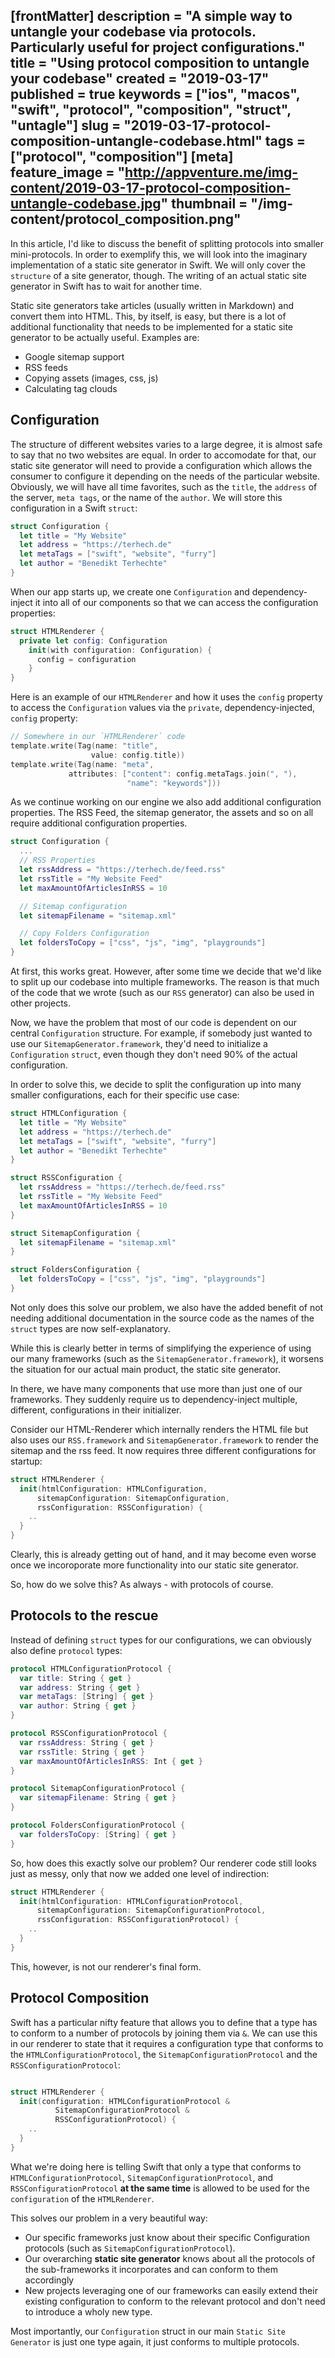 [frontMatter]
description = "A simple way to untangle your codebase via protocols. Particularly useful for project configurations."
title = "Using protocol composition to untangle your codebase"
created = "2019-03-17"
published = true
keywords = ["ios", "macos", "swift", "protocol", "composition", "struct", "untagle"]
slug = "2019-03-17-protocol-composition-untangle-codebase.html"
tags = ["protocol", "composition"]
[meta]
feature_image = "http://appventure.me/img-content/2019-03-17-protocol-composition-untangle-codebase.jpg"
thumbnail = "/img-content/protocol_composition.png"
---

In this article, I\'d like to discuss the benefit of splitting protocols
into smaller mini-protocols. In order to exemplify this, we will look
into the imaginary implementation of a static site generator in Swift.
We will only cover the `structure` of a site generator, though. The
writing of an actual static site generator in Swift has to wait for
another time.

Static site generators take articles (usually written in Markdown) and
convert them into HTML. This, by itself, is easy, but there is a lot of
additional functionality that needs to be implemented for a static site
generator to be actually useful. Examples are:

-   Google sitemap support
-   RSS feeds
-   Copying assets (images, css, js)
-   Calculating tag clouds

## Configuration

The structure of different websites varies to a large degree, it is
almost safe to say that no two websites are equal. In order to
accomodate for that, our static site generator will need to provide a
configuration which allows the consumer to configure it depending on the
needs of the particular website. Obviously, we will have all time
favorites, such as the `title`, the `address` of the server,
`meta tags`, or the name of the `author`. We will store this
configuration in a Swift `struct`:

``` Swift
struct Configuration {
  let title = "My Website"
  let address = "https://terhech.de"
  let metaTags = ["swift", "website", "furry"]
  let author = "Benedikt Terhechte"
}
```

When our app starts up, we create one `Configuration` and
dependency-inject it into all of our components so that we can access
the configuration properties:

``` Swift
struct HTMLRenderer {
  private let config: Configuration
    init(with configuration: Configuration) {
      config = configuration
    }
}
```

Here is an example of our `HTMLRenderer` and how it uses the `config`
property to access the `Configuration` values via the `private`,
dependency-injected, `config` property:

``` Swift
// Somewhere in our `HTMLRenderer` code
template.write(Tag(name: "title", 
                  value: config.title))
template.write(Tag(name: "meta", 
             attributes: ["content": config.metaTags.join(", "),
                          "name": "keywords"]))
```

As we continue working on our engine we also add additional
configuration properties. The RSS Feed, the sitemap generator, the
assets and so on all require additional configuration properties.

``` Swift
struct Configuration {
  ...
  // RSS Properties
  let rssAddress = "https://terhech.de/feed.rss"
  let rssTitle = "My Website Feed"
  let maxAmountOfArticlesInRSS = 10

  // Sitemap configuration
  let sitemapFilename = "sitemap.xml"

  // Copy Folders Configuration
  let foldersToCopy = ["css", "js", "img", "playgrounds"]
}
```

At first, this works great. However, after some time we decide that
we\'d like to split up our codebase into multiple frameworks. The reason
is that much of the code that we wrote (such as our `RSS` generator) can
also be used in other projects.

Now, we have the problem that most of our code is dependent on our
central `Configuration` structure. For example, if somebody just wanted
to use our `SitemapGenerator.framework`, they\'d need to initialize a
`Configuration` `struct`, even though they don\'t need 90% of the actual
configuration.

In order to solve this, we decide to split the configuration up into
many smaller configurations, each for their specific use case:

``` Swift
struct HTMLConfiguration {
  let title = "My Website"
  let address = "https://terhech.de"
  let metaTags = ["swift", "website", "furry"]
  let author = "Benedikt Terhechte"
}

struct RSSConfiguration {
  let rssAddress = "https://terhech.de/feed.rss"
  let rssTitle = "My Website Feed"
  let maxAmountOfArticlesInRSS = 10
}

struct SitemapConfiguration {
  let sitemapFilename = "sitemap.xml"
}

struct FoldersConfiguration {
  let foldersToCopy = ["css", "js", "img", "playgrounds"]
}
```

Not only does this solve our problem, we also have the added benefit of
not needing additional documentation in the source code as the names of
the `struct` types are now self-explanatory.

While this is clearly better in terms of simplifying the experience of
using our many frameworks (such as the `SitemapGenerator.framework`), it
worsens the situation for our actual main product, the static site
generator.

In there, we have many components that use more than just one of our
frameworks. They suddenly require us to dependency-inject multiple,
different, configurations in their initializer.

Consider our HTML-Renderer which internally renders the HTML file but
also uses our `RSS.framework` and `SitemapGenerator.framework` to render
the sitemap and the rss feed. It now requires three different
configurations for startup:

``` Swift
struct HTMLRenderer {
  init(htmlConfiguration: HTMLConfiguration, 
      sitemapConfiguration: SitemapConfiguration, 
      rssConfiguration: RSSConfiguration) {
    ..
  }
}
```

Clearly, this is already getting out of hand, and it may become even
worse once we incoroporate more functionality into our static site
generator.

So, how do we solve this? As always - with protocols of course.

## Protocols to the rescue

Instead of defining `struct` types for our configurations, we can
obviously also define `protocol` types:

``` Swift
protocol HTMLConfigurationProtocol {
  var title: String { get }
  var address: String { get }
  var metaTags: [String] { get }
  var author: String { get }
}

protocol RSSConfigurationProtocol {
  var rssAddress: String { get }
  var rssTitle: String { get }
  var maxAmountOfArticlesInRSS: Int { get }
}

protocol SitemapConfigurationProtocol {
  var sitemapFilename: String { get }
}

protocol FoldersConfigurationProtocol {
  var foldersToCopy: [String] { get }
}
```

So, how does this exactly solve our problem? Our renderer code still
looks just as messy, only that now we added one level of indirection:

``` Swift
struct HTMLRenderer {
  init(htmlConfiguration: HTMLConfigurationProtocol, 
      sitemapConfiguration: SitemapConfigurationProtocol, 
      rssConfiguration: RSSConfigurationProtocol) {
    ..
  }
}
```

This, however, is not our renderer\'s final form.

## Protocol Composition

Swift has a particular nifty feature that allows you to define that a
type has to conform to a number of protocols by joining them via `&`. We
can use this in our renderer to state that it requires a configuration
type that conforms to the `HTMLConfigurationProtocol`, the
`SitemapConfigurationProtocol` and the `RSSConfigurationProtocol`:

``` Swift

struct HTMLRenderer {
  init(configuration: HTMLConfigurationProtocol & 
          SitemapConfigurationProtocol & 
          RSSConfigurationProtocol) {
    ..
  }
}

```

What we\'re doing here is telling Swift that only a type that conforms
to `HTMLConfigurationProtocol`, `SitemapConfigurationProtocol`, and
`RSSConfigurationProtocol` **at the same time** is allowed to be used
for the `configuration` of the `HTMLRenderer`.

This solves our problem in a very beautiful way:

-   Our specific frameworks just know about their specific Configuration
    protocols (such as `SitemapConfigurationProtocol`).
-   Our overarching **static site generator** knows about all the
    protocols of the sub-frameworks it incorporates and can conform to
    them accordingly
-   New projects leveraging one of our frameworks can easily extend
    their existing configuration to conform to the relevant protocol and
    don\'t need to introduce a wholy new type.

Most importantly, our `Configuration` struct in our main
`Static Site Generator` is just one type again, it just conforms to
multiple protocols.
